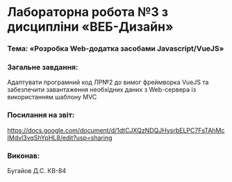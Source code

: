 # Лабораторна робота №3 з дисципліни «ВЕБ-Дизайн»

### Тема: «Розробка Web-додатка засобами Javascript/VueJS»

### Загальне завдання:
Адаптувати програмний код ЛР№2 до вимог фреймворка VueJS та забезпечити завантаження необхідних даних з Web-сервера
із використанням шаблону MVC


### Посилання на звіт:
https://docs.google.com/document/d/1dtCJXQzNDQJHysrbELPC7FsTAhMcIMdvl3vqShYpHL8/edit?usp=sharing

### Виконав:
Бугайов Д.С. КВ-84